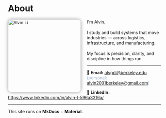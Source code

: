 # About

<img src="/alvin-site/JPG_VID/innotrans.jpg" alt="Alvin Li"
     width="240" align="left"
     style="margin-right:20px; border-radius:12px; box-shadow:0 0 12px rgba(0,0,0,0.4);" />

<p style="margin-bottom:18px;">I'm Alvin.</p>
<p style="margin-bottom:18px;">I study and build systems that move industries — across logistics, infrastructure, and manufacturing.</p>
<p>My focus is precision, clarity, and discipline in how things run.</p>

---

<p>
  <strong>📧 Email:</strong>
  <a href="mailto:alvgrli@berkeley.edu">alvgrli@berkeley.edu</a>
  <span style="color:#9fb4d1;">(personal:
  <a href="mailto:alvin2001berkeley@gmail.com">alvin2001berkeley@gmail.com</a>)</span>
</p>

<p>
  <strong>🔗 LinkedIn:</strong>
  <a href="https://www.linkedin.com/in/alvin-li-596a3316a/" target="_blank">
    https://www.linkedin.com/in/alvin-l-596a3316a/
  </a>
</p>

---

This site runs on **MkDocs** + **Material**.
